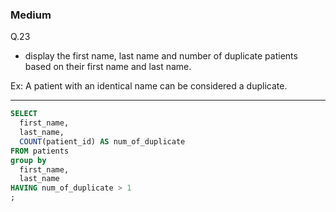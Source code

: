 ### Medium
Q.23  
* display the first name, last name and number of duplicate patients based on their first name and last name.
   
Ex: A patient with an identical name can be considered a duplicate.

---
```SQL
SELECT
  first_name,
  last_name,
  COUNT(patient_id) AS num_of_duplicate
FROM patients
group by
  first_name,
  last_name
HAVING num_of_duplicate > 1
;
```
